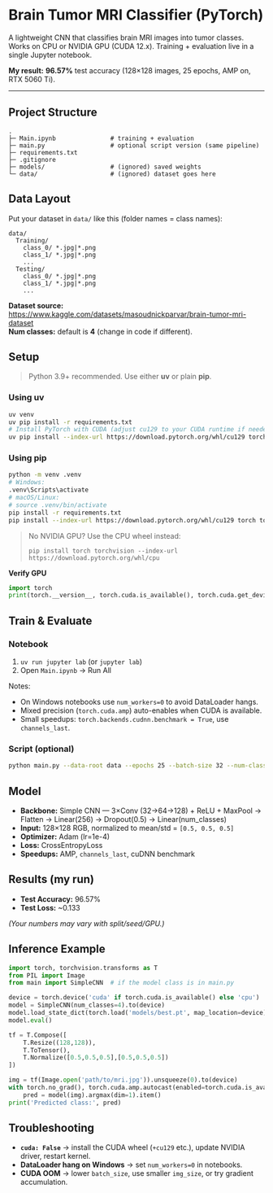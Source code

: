 # Brain Tumor MRI Classifier (PyTorch)

A lightweight CNN that classifies brain MRI images into tumor classes.  
Works on CPU or NVIDIA GPU (CUDA 12.x). Training + evaluation live in a single Jupyter notebook.

**My result:** **96.57%** test accuracy (128×128 images, 25 epochs, AMP on, RTX 5060 Ti).

---

## Project Structure
```
.
├─ Main.ipynb               # training + evaluation
├─ main.py                  # optional script version (same pipeline)
├─ requirements.txt
├─ .gitignore
├─ models/                  # (ignored) saved weights
└─ data/                    # (ignored) dataset goes here
```

## Data Layout
Put your dataset in `data/` like this (folder names = class names):
```
data/
  Training/
    class_0/ *.jpg|*.png
    class_1/ *.jpg|*.png
    ...
  Testing/
    class_0/ *.jpg|*.png
    class_1/ *.jpg|*.png
    ...
```
**Dataset source:** https://www.kaggle.com/datasets/masoudnickparvar/brain-tumor-mri-dataset  
**Num classes:** default is **4** (change in code if different).

## Setup

> Python 3.9+ recommended. Use either **uv** or plain **pip**.

### Using uv
```bash
uv venv
uv pip install -r requirements.txt
# Install PyTorch with CUDA (adjust cu129 to your CUDA runtime if needed)
uv pip install --index-url https://download.pytorch.org/whl/cu129 torch torchvision
```

### Using pip
```bash
python -m venv .venv
# Windows:
.venv\Scripts\activate
# macOS/Linux:
# source .venv/bin/activate
pip install -r requirements.txt
pip install --index-url https://download.pytorch.org/whl/cu129 torch torchvision
```

> No NVIDIA GPU? Use the CPU wheel instead:
> ```
> pip install torch torchvision --index-url https://download.pytorch.org/whl/cpu
> ```

**Verify GPU**
```python
import torch
print(torch.__version__, torch.cuda.is_available(), torch.cuda.get_device_name(0))
```

## Train & Evaluate

### Notebook
1. `uv run jupyter lab` (or `jupyter lab`)
2. Open `Main.ipynb` → Run All

Notes:
- On Windows notebooks use `num_workers=0` to avoid DataLoader hangs.
- Mixed precision (`torch.cuda.amp`) auto-enables when CUDA is available.
- Small speedups: `torch.backends.cudnn.benchmark = True`, use `channels_last`.

### Script (optional)
```bash
python main.py --data-root data --epochs 25 --batch-size 32 --num-classes 4
```

## Model
- **Backbone:** Simple CNN — 3×Conv (32→64→128) + ReLU + MaxPool → Flatten → Linear(256) → Dropout(0.5) → Linear(num_classes)
- **Input:** 128×128 RGB, normalized to mean/std = `[0.5, 0.5, 0.5]`
- **Optimizer:** Adam (lr=1e-4)
- **Loss:** CrossEntropyLoss
- **Speedups:** AMP, `channels_last`, cuDNN benchmark

## Results (my run)
- **Test Accuracy:** 96.57%
- **Test Loss:** ~0.133

_(Your numbers may vary with split/seed/GPU.)_

## Inference Example
```python
import torch, torchvision.transforms as T
from PIL import Image
from main import SimpleCNN  # if the model class is in main.py

device = torch.device('cuda' if torch.cuda.is_available() else 'cpu')
model = SimpleCNN(num_classes=4).to(device)
model.load_state_dict(torch.load('models/best.pt', map_location=device))
model.eval()

tf = T.Compose([
    T.Resize((128,128)),
    T.ToTensor(),
    T.Normalize([0.5,0.5,0.5],[0.5,0.5,0.5])
])

img = tf(Image.open('path/to/mri.jpg')).unsqueeze(0).to(device)
with torch.no_grad(), torch.cuda.amp.autocast(enabled=torch.cuda.is_available()):
    pred = model(img).argmax(dim=1).item()
print('Predicted class:', pred)
```

## Troubleshooting
- **`cuda: False`** → install the CUDA wheel (`+cu129` etc.), update NVIDIA driver, restart kernel.
- **DataLoader hang on Windows** → set `num_workers=0` in notebooks.
- **CUDA OOM** → lower `batch_size`, use smaller `img_size`, or try gradient accumulation.
